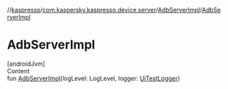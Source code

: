 //[kaspresso](../../index.md)/[com.kaspersky.kaspresso.device.server](../index.md)/[AdbServerImpl](index.md)/[AdbServerImpl](-adb-server-impl.md)



# AdbServerImpl  
[androidJvm]  
Content  
fun [AdbServerImpl](-adb-server-impl.md)(logLevel: LogLevel, logger: [UiTestLogger](../../com.kaspersky.kaspresso.logger/-ui-test-logger/index.md))  



